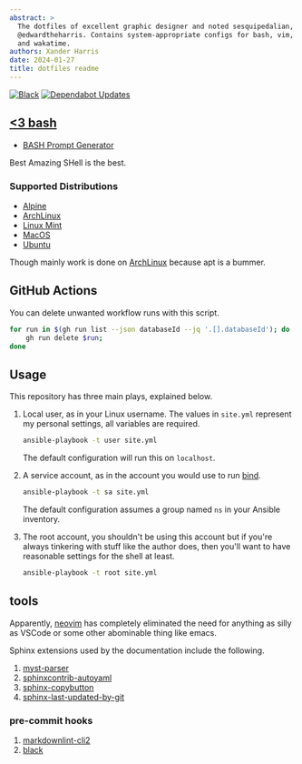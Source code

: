 ```yaml
---
abstract: >
  The dotfiles of excellent graphic designer and noted sesquipedalian,
  @edwardtheharris. Contains system-appropriate configs for bash, vim,
  and wakatime.
authors: Xander Harris
date: 2024-01-27
title: dotfiles readme
---
```


[![Black](https://github.com/edwardtheharris/dotfiles/actions/workflows/black.yml/badge.svg)](https://github.com/edwardtheharris/dotfiles/actions/workflows/black.yml)
[![Dependabot Updates](https://github.com/edwardtheharris/dotfiles/actions/workflows/dependabot/dependabot-updates/badge.svg)](https://github.com/edwardtheharris/dotfiles/actions/workflows/dependabot/dependabot-updates)

## [<3 bash](http://tldp.org/HOWTO/Bash-Prog-Intro-HOWTO.html)

- [BASH Prompt Generator](https://bash-prompt-generator.org/)

Best Amazing SHell is the best.

### Supported Distributions

- [Alpine](https://www.alpinelinux.org/)
- [ArchLinux](https://archlinux.org)
- [Linux Mint](https://www.linuxmint.com/)
- [MacOS](https://support.apple.com/en-us/102662)
- [Ubuntu](https://ubuntu.com/)

Though mainly work is done on [ArchLinux](https://archlinux.org) because
apt is a bummer.

## GitHub Actions

You can delete unwanted workflow runs with this script.

```sh
for run in $(gh run list --json databaseId --jq '.[].databaseId'); do
    gh run delete $run;
done
```

## Usage

This repository has three main plays, explained below.

1. Local user, as in your Linux username. The values in `site.yml`
   represent my personal settings, all variables are required.

   ```sh
   ansible-playbook -t user site.yml
   ```

   The default configuration will run this on `localhost`.

2. A service account, as in the account you would use to run
   [bind](https://bind9.readthedocs.io/en/latest/).

   ```sh
   ansible-playbook -t sa site.yml
   ```

   The default configuration assumes a group named `ns` in your
   Ansible inventory.

3. The root account, you shouldn't be using this account but
   if you're always tinkering with stuff like the author does,
   then you'll want to have reasonable settings for the shell at least.

   ```sh
   ansible-playbook -t root site.yml
   ```

## tools

Apparently, [neovim](https://github.com/neovim/neovim) has completely
eliminated the need for anything as silly as VSCode or some other
abominable thing like emacs.

Sphinx extensions used by the documentation include the following.

1. [myst-parser](https://myst-parser.readthedocs.io/en/latest/)
2. [sphinxcontrib-autoyaml](https://pypi.org/project/sphinxcontrib-autoyaml/)
3. [sphinx-copybutton](https://sphinx-copybutton.readthedocs.io/en/latest/index.html)
4. [sphinx-last-updated-by-git](https://pypi.org/project/sphinx-last-updated-by-git/)

### pre-commit hooks

1. [markdownlint-cli2](https://github.com/DavidAnson/markdownlint-cli2)
2. [black](https://black.readthedocs.io/en/stable/integrations/source_version_control.html)
